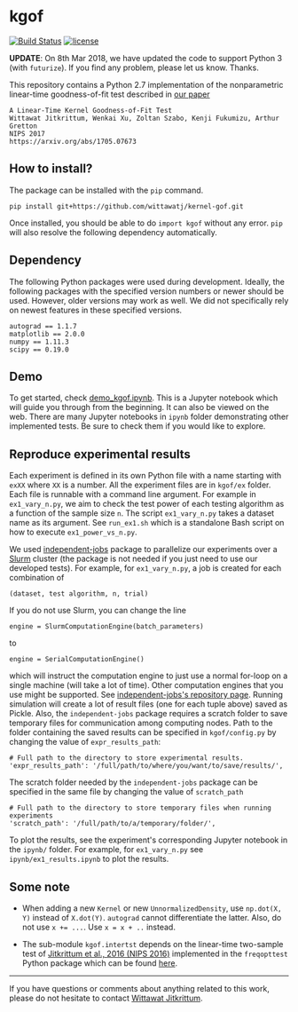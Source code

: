 # kgof

[![Build Status](https://travis-ci.org/wittawatj/kernel-gof.svg?branch=master)](https://travis-ci.org/wittawatj/kernel-gof)
[![license](https://img.shields.io/github/license/mashape/apistatus.svg)](https://github.com/wittawatj/kernel-gof/blob/master/LICENSE)

**UPDATE**: On 8th Mar 2018, we have updated the code to support Python 3 (with
`futurize`). If you find any problem, please let us know. Thanks.

This repository contains a Python 2.7 implementation of the nonparametric
linear-time goodness-of-fit test described in  [our paper](https://arxiv.org/abs/1705.07673)

    A Linear-Time Kernel Goodness-of-Fit Test
    Wittawat Jitkrittum, Wenkai Xu, Zoltan Szabo, Kenji Fukumizu, Arthur Gretton
    NIPS 2017
    https://arxiv.org/abs/1705.07673

## How to install?

The package can be installed with the `pip` command.

    pip install git+https://github.com/wittawatj/kernel-gof.git

Once installed, you should be able to do `import kgof` without any error.
`pip` will also resolve the following dependency automatically.

## Dependency

The following Python packages were used during development. Ideally, the
following packages with the specified version numbers or newer should be used.
However, older versions may work as well. We did not specifically rely on
newest features in these specified versions.

    autograd == 1.1.7
    matplotlib == 2.0.0
    numpy == 1.11.3
    scipy == 0.19.0

## Demo

To get started, check
[demo_kgof.ipynb](https://github.com/wittawatj/kernel-gof/blob/master/ipynb/demo_kgof.ipynb).
This is a Jupyter notebook which will guide you through from the beginning. It
can also be viewed on the web. There are many Jupyter notebooks in `ipynb`
folder demonstrating other implemented tests. Be sure to check them if you
would like to explore.

## Reproduce experimental results

Each experiment is defined in its own Python file with a name starting with
`exXX` where `XX` is a number. All the experiment files are in `kgof/ex`
folder. Each file is runnable with a command line argument. For example in
`ex1_vary_n.py`, we aim to check the test power of each testing algorithm
as a function of the sample size `n`. The script `ex1_vary_n.py` takes a
dataset name as its argument. See `run_ex1.sh` which is a standalone Bash
script on how to execute  `ex1_power_vs_n.py`.

We used [independent-jobs](https://github.com/karlnapf/independent-jobs)
package to parallelize our experiments over a
[Slurm](http://slurm.schedmd.com/) cluster (the package is not needed if you
just need to use our developed tests). For example, for
`ex1_vary_n.py`, a job is created for each combination of 

    (dataset, test algorithm, n, trial)

If you do not use Slurm, you can change the line 

    engine = SlurmComputationEngine(batch_parameters)

to 

    engine = SerialComputationEngine()

which will instruct the computation engine to just use a normal for-loop on a
single machine (will take a lot of time). Other computation engines that you
use might be supported. See  [independent-jobs's repository
page](https://github.com/karlnapf/independent-jobs).  Running simulation will
create a lot of result files (one for each tuple above) saved as Pickle. Also,
the `independent-jobs` package requires a scratch folder to save temporary
files for communication among computing nodes. Path to the folder containing
the saved results can be specified in `kgof/config.py` by changing the value of
`expr_results_path`:

    # Full path to the directory to store experimental results.
    'expr_results_path': '/full/path/to/where/you/want/to/save/results/',

The scratch folder needed by the `independent-jobs` package can be specified in
the same file by changing the value of `scratch_path`

    # Full path to the directory to store temporary files when running experiments
    'scratch_path': '/full/path/to/a/temporary/folder/',

To plot the results, see the experiment's corresponding Jupyter notebook in the
`ipynb/` folder. For example, for `ex1_vary_n.py` see `ipynb/ex1_results.ipynb`
to plot the results.


## Some note

* When adding a new `Kernel` or new `UnnormalizedDensity`, use `np.dot(X, Y)`
  instead of `X.dot(Y)`. `autograd` cannot differentiate the latter. Also, do
  not use `x += ...`.  Use `x = x + ..` instead.

* The sub-module `kgof.intertst` depends on the linear-time two-sample test of
  [Jitkrittum et al., 2016 (NIPS
  2016)](http://papers.nips.cc/paper/6148-interpretable-distribution-features-with-maximum-testing-power)
  implemented in  the `freqopttest` Python package which can be found
  [here](https://github.com/wittawatj/interpretable-test).


---------------

If you have questions or comments about anything related to this work, please
do not hesitate to contact [Wittawat Jitkrittum](http://wittawat.com).
